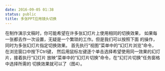```yaml
---
date: 2016-09-05 01:38
status: public
title: 多张PPT应用镜头切换
---
```


在制作演示文稿时，你可能希望在许多张幻灯片上使用相同的切换效果，
如果每一张都去作一次设置，无疑是一个繁琐的工作。但是我们可以按照下面
的操作，同时为多张幻灯片指定切换效果。
首先执行“视图”菜单中的“幻灯片浏览”命令，在浏览窗口中按下Ctrl键，
然后用鼠标左键逐个单击选择希望使用同一效果的幻灯片，接着执行“幻灯片
放映”菜单中的“幻灯片切换”命令，在“幻灯片切换”任务窗格中选择所需的
切换效果就可以了（图4）。